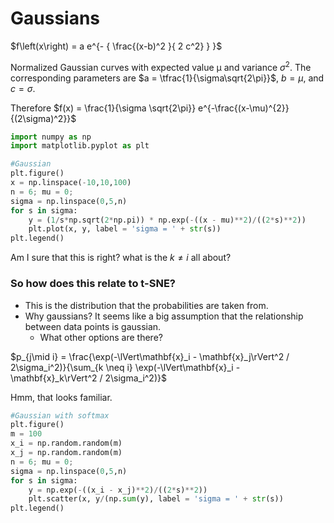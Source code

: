 # Gaussians

$f\left(x\right) = a e^{- { \frac{(x-b)^2 }{ 2 c^2} } }$

Normalized Gaussian curves with expected value μ and variance $\sigma^2$. The corresponding parameters are $a = \tfrac{1}{\sigma\sqrt{2\pi}}$, $b = \mu$, and $c = \sigma$.

Therefore $f(x) = \frac{1}{\sigma \sqrt{2\pi}} e^{-\frac{(x-\mu)^{2}}{(2\sigma)^2}}$


```python
import numpy as np
import matplotlib.pyplot as plt

#Gaussian
plt.figure()
x = np.linspace(-10,10,100)
n = 6; mu = 0;
sigma = np.linspace(0,5,n)
for s in sigma:
	y = (1/s*np.sqrt(2*np.pi)) * np.exp(-((x - mu)**2)/((2*s)**2))
	plt.plot(x, y, label = 'sigma = ' + str(s))
plt.legend()

```
Am I sure that this is right? what is the $k \neq i$ all about?


### So how does this relate to t-SNE?
* This is the distribution that the probabilities are taken from. 
*  Why gaussians? It seems like a big assumption that the relationship between data points is gaussian.
	* What other options are there? 

$p_{j\mid i} = \frac{\exp(-\lVert\mathbf{x}_i - \mathbf{x}_j\rVert^2 / 2\sigma_i^2)}{\sum_{k \neq i} \exp(-\lVert\mathbf{x}_i - \mathbf{x}_k\rVert^2 / 2\sigma_i^2)}$

Hmm, that looks familiar.

```python
#Gaussian with softmax
plt.figure()
m = 100
x_i = np.random.random(m)
x_j = np.random.random(m)
n = 6; mu = 0;
sigma = np.linspace(0,5,n)
for s in sigma:
	y = np.exp(-((x_i - x_j)**2)/((2*s)**2))
	plt.scatter(x, y/(np.sum(y), label = 'sigma = ' + str(s))
plt.legend()
```
